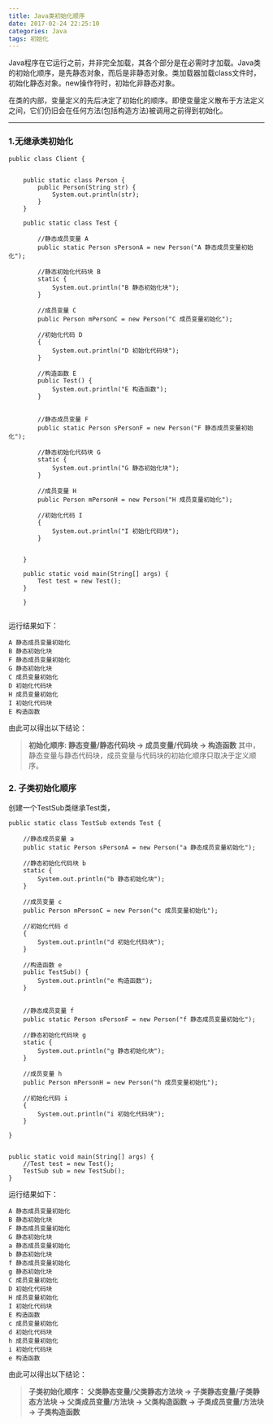 ```yaml
---
title: Java类初始化顺序
date: 2017-02-24 22:25:10
categories: Java
tags: 初始化
---
```


Java程序在它运行之前，并非完全加载，其各个部分是在必需时才加载。Java类的初始化顺序，是先静态对象，而后是非静态对象。类加载器加载class文件时，初始化静态对象。new操作符时，初始化非静态对象。

在类的内部，变量定义的先后决定了初始化的顺序。即使变量定义散布于方法定义之间，它们仍旧会在任何方法(包括构造方法)被调用之前得到初始化。

<!-- more -->

----------

### 1.无继承类初始化

```
public class Client {


	public static class Person {
		public Person(String str) {
			System.out.println(str);
		}
	}
	
	public static class Test {
		
		//静态成员变量 A
		public static Person sPersonA = new Person("A 静态成员变量初始化");
		
		//静态初始化代码块 B
		static {
			System.out.println("B 静态初始化块");
		}
		
		//成员变量 C
		public Person mPersonC = new Person("C 成员变量初始化");
	
		//初始化代码 D
		{
			System.out.println("D 初始化代码块");
		}
		
		//构造函数 E
		public Test() {
			System.out.println("E 构造函数");
		}
		
		
		//静态成员变量 F
		public static Person sPersonF = new Person("F 静态成员变量初始化");
		
		//静态初始化代码块 G
		static {
			System.out.println("G 静态初始化块");
		}
		
		//成员变量 H
		public Person mPersonH = new Person("H 成员变量初始化");
	
		//初始化代码 I
		{
			System.out.println("I 初始化代码块");
		}
		
		
	}
	
	public static void main(String[] args) {
		Test test = new Test();
	}
		
	}
	
```
	
运行结果如下：
	
```
A 静态成员变量初始化
B 静态初始化块
F 静态成员变量初始化
G 静态初始化块
C 成员变量初始化
D 初始化代码块
H 成员变量初始化
I 初始化代码块
E 构造函数
```
	
由此可以得出以下结论：

> **初始化顺序: 静态变量/静态代码块 ->  成员变量/代码块 -> 构造函数**
> 其中，静态变量与静态代码块，成员变量与代码块的初始化顺序只取决于定义顺序。
	

	
### 2. 子类初始化顺序



创建一个TestSub类继承Test类，	
	
```
public static class TestSub extends Test {
	
	//静态成员变量 a
	public static Person sPersonA = new Person("a 静态成员变量初始化");
	
	//静态初始化代码块 b
	static {
		System.out.println("b 静态初始化块");
	}
	
	//成员变量 c
	public Person mPersonC = new Person("c 成员变量初始化");

	//初始化代码 d
	{
		System.out.println("d 初始化代码块");
	}
	
	//构造函数 e
	public TestSub() {
		System.out.println("e 构造函数");
	}
	
	
	//静态成员变量 f
	public static Person sPersonF = new Person("f 静态成员变量初始化");
	
	//静态初始化代码块 g
	static {
		System.out.println("g 静态初始化块");
	}
	
	//成员变量 h
	public Person mPersonH = new Person("h 成员变量初始化");

	//初始化代码 i
	{
		System.out.println("i 初始化代码块");
	}
	
}


public static void main(String[] args) {
	//Test test = new Test();
	TestSub sub = new TestSub();
}
```

运行结果如下：

```
A 静态成员变量初始化
B 静态初始化块
F 静态成员变量初始化
G 静态初始化块
a 静态成员变量初始化
b 静态初始化块
f 静态成员变量初始化
g 静态初始化块
C 成员变量初始化
D 初始化代码块
H 成员变量初始化
I 初始化代码块
E 构造函数
c 成员变量初始化
d 初始化代码块
h 成员变量初始化
i 初始化代码块
e 构造函数
```

由此可以得出以下结论：

> **子类初始化顺序：**
> **父类静态变量/父类静态方法块 -> 子类静态变量/子类静态方法块 -> 父类成员变量/方法块 -> 父类构造函数 ->  子类成员变量/方法块 -> 子类构造函数**

